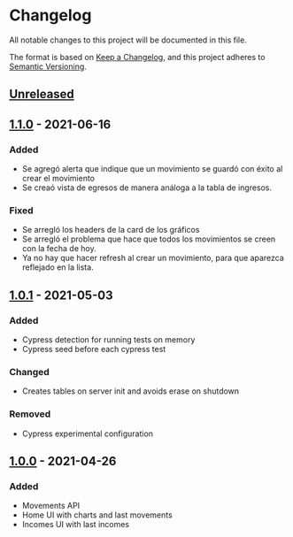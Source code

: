 # Changelog

All notable changes to this project will be documented in this file.

The format is based on [Keep a Changelog](https://keepachangelog.com/en/1.0.0/),
and this project adheres to [Semantic Versioning](https://semver.org/spec/v2.0.0.html).

## [Unreleased]

## [1.1.0] - 2021-06-16

### Added

-   Se agregó alerta que indique que un movimiento se guardó con éxito al crear el movimiento
-   Se creaó vista de egresos de manera análoga a la tabla de ingresos.

### Fixed

-   Se arregló los headers de la card de los gráficos
-	Se arregló el problema que hace que todos los movimientos se creen con la fecha de hoy.
-	Ya no hay que hacer refresh al crear un movimiento, para que aparezca reflejado en la lista.

## [1.0.1] - 2021-05-03

### Added

-   Cypress detection for running tests on memory
-   Cypress seed before each cypress test

### Changed

-   Creates tables on server init and avoids erase on shutdown

### Removed

-   Cypress experimental configuration

## [1.0.0] - 2021-04-26

### Added

-   Movements API
-   Home UI with charts and last movements
-   Incomes UI with last incomes

[unreleased]: https://github.com/rodrigomiguelfm/gitapp/compare/v1.1.0...HEAD
[1.1.0]: https://github.com/rodrigomiguelfm/gitapp/releases/tag/v1.1.0
[1.0.1]: https://github.com/rodrigomiguelfm/gitapp/releases/tag/v1.0.1
[1.0.0]: https://github.com/rodrigomiguelfm/gitapp/releases/tag/v1.0.0
